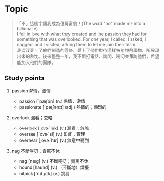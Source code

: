 # Topic

> 「不」這個字讓我成為億萬富翁！(The word "no" made me into a billionaire)<br>
> I fell in love with what they created and the passion they had for something that was overlooked. For one year, I called, I asked, I nagged, and I visited, asking them to let me join their team.<br>
> 我深深愛上了他們創造的這些，愛上了他們對待這樣被忽視的事物，所展現出來的熱忱。後來整整一年，我不斷打電話、詢問、嘮叨並拜訪他們，希望能加入他們的團隊。<br>

## Study points
1. passion  熱情，激情
    * passion  [ˋpæʃən]  (n.)  熱情，激情
    * passionate  [ˋpæʃənɪt]  (adj.)  熱情的；熱烈的

2. overlook  漏看；忽略
    * overlook  [͵ovɚˋlʊk]  (v.)  漏看；忽略
    * oversee  [ˋovɚˋsi]  (v.)  監督；管理
    * overhear  [͵ovɚˋhɪr]  (v.)  無意中聽到

3. nag  不斷嘮叨；責罵不休
    * nag  [næg]  (v.)  不斷嘮叨；責罵不休
    * hound  [haʊnd]  (v.)  （不斷地）煩擾
    * nitpick  [ˋnɪt͵pɪk]  (v.)  挑剔